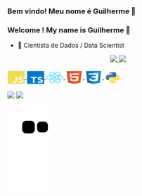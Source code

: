 ### Bem vindo! Meu nome é Guilherme 👋

### Welcome ! My name is Guilherme 👋


- 🔭 Cientista de Dados / Data Scientist
 

<div align="center">
  <a href="https://github.com/GuilhermeMarquesss">
  <img height="180em" src="https://github-readme-stats.vercel.app/api?username=GuilhermeMarquesss&show_icons=true&theme=dracula&include_all_commits=true&count_private=true"/>
  <img height="180em" src="https://github-readme-stats.vercel.app/api/top-langs/?username=GuilhermeMarquesss&layout=compact&langs_count=7&theme=dracula"/>
</div>
<div style="display: inline_block"><br>
  <img align="center" alt="GUI-Js" height="30" width="40" src="https://raw.githubusercontent.com/devicons/devicon/master/icons/javascript/javascript-plain.svg">
  <img align="center" alt="GUI-Ts" height="30" width="40" src="https://raw.githubusercontent.com/devicons/devicon/master/icons/typescript/typescript-plain.svg">
  <img align="center" alt="GUI-React" height="30" width="40" src="https://raw.githubusercontent.com/devicons/devicon/master/icons/react/react-original.svg">
  <img align="center" alt="GUI-HTML" height="30" width="40" src="https://raw.githubusercontent.com/devicons/devicon/master/icons/html5/html5-original.svg">
  <img align="center" alt="GUI-CSS" height="30" width="40" src="https://raw.githubusercontent.com/devicons/devicon/master/icons/css3/css3-original.svg">
  <img align="center" alt="GUI-Python" height="30" width="40" src="https://raw.githubusercontent.com/devicons/devicon/master/icons/python/python-original.svg">
</div> 
 <BR>
 
<div> 
  <a href="https://instagram.com/gui.asmarques" target="_blank"><img src="https://img.shields.io/badge/-Instagram-%23E4405F?style=for-the-badge&logo=instagram&logoColor=white" target="_blank"></a>
  <a href="https://www.linkedin.com/in/guilherme-marques-48174421b" target="_blank"><img src="https://img.shields.io/badge/-LinkedIn-%230077B5?style=for-the-badge&logo=linkedin&logoColor=white" target="_blank"></a> 
 
  ![Snake animation](https://github.com/rafaballerini/rafaballerini/blob/output/github-contribution-grid-snake.svg)
 
</div>


